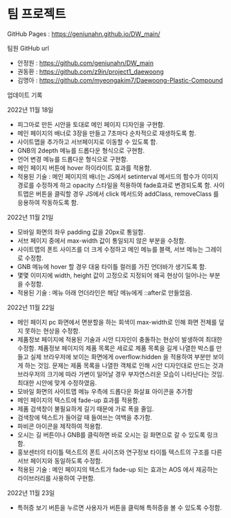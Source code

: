 # 팀 프로젝트

GitHub Pages : https://geniunahn.github.io/DW_main/

팀원 GitHub url
- 안정원 : https://github.com/geniunahn/DW_main
- 권동환 : https://github.com/z9in/project1_daewoong
- 김명아 : https://github.com/myeongakim7/Daewoong-Plastic-Compound

업데이트 기록

2022년 11월 18일
- 피그마로 만든 시안을 토대로 메인 페이지 디자인을 구현함.
- 메인 페이지의 배너로 3장을 만들고 7초마다 순차적으로 재생하도록 함.
- 사이트맵을 추가하고 서브페이지로 이동할 수 있도록 함.
- GNB의 2depth 메뉴를 드롭다운 형식으로 구현함.
- 언어 변경 메뉴를 드롭다운 형식으로 구현함.
- 메인 페이지 버튼에 hover 하이라이트 효과를 적용함.
- 적용된 기술 : 메인 페이지의 배너는 JS에서 setinterval 메서드의 함수가 이미지 경로를 수정하게 하고 opacity 스타일을 적용하여 fade효과로 변경되도록 함. 사이트맵은 버튼을 클릭할 경우 JS에서 click 메서드와 addClass, removeClass 를 응용하여 작동하도록 함.

2022년 11월 21일
- 모바일 화면의 좌우 padding 값을 20px로 통일함.
- 서브 페이지 중에서 max-width 값이 통일되지 않은 부분을 수정함.
- 사이트맵의 폰트 사이즈를 더 크게 수정하고 메인 메뉴를 블랙, 서브 메뉴는 그레이로 수정함.
- GNB 메뉴에 hover 할 경우 대웅 타이틀 컬러를 가진 언더바가 생기도록 함.
- 몇몇 이미지에 width, height 값이 고정으로 지정되어 왜곡 현상이 일어나는 부분을 수정함.
- 적용된 기술 : 메뉴 아래 언더라인은 해당 메뉴에게 ::after로 만들었음. 

2022년 11월 22일 
- 메인 페이지 pc 화면에서 면분할을 하는 회색이 max-width로 인해 화면 전체를 덮지 못하는 현상을 수정함.
- 제품정보 페이지에 적용된 기술과 시안 디자인이 충돌하는 현상이 발생하여 최대한 수정함. 제품정보 페이지의 제품 목록은 세로로 제품 목록을 길게 나열한 박스를 만들고 실제 브라우저에 보이는 화면에게 overflow:hidden 을 적용하여 부분만 보이게 하는 것임. 문제는 제품 목록을 나열한 객체로 인해 시안 디자인대로 만드는 것과 브라우저의 크기에 따라 가변이 일어날 경우 부자연스러운 모습이 나타난다는 것임. 최대한 시안에 맞게 수정하였음.
- 모바일 화면의 사이트맵 메뉴 우측에 드롭다운 화살표 아이콘을 추가함
- 메인 페이지의 텍스트에 fade-up 효과를 적용함.
- 제품 검색창이 불필요하게 길기 때문에 가로 폭을 줄임.
- 검색창에 텍스트가 들어갈 때 들여쓰는 여백을 추가함.
- 파비콘 아이콘을 제작하여 적용함.
- 오시는 길 버튼이나 GNB를 클릭하면 바로 오시는 길 화면으로 갈 수 있도록 링크함.
- 홍보센터의 타이틀 텍스트의 폰트 사이즈와 연구정보 타이틀 텍스트의 구조를 다른 서브 페이지와 동일하도록 수정함.
- 적용된 기술 : 메인 페이지의 텍스트가 fade-up 되는 효과는 AOS 에서 제공하는 라이브러리를 사용하여 구현함.

2022년 11월 23일
- 특허증 보기 버튼을 누르면 사용자가 버튼을 클릭해 특허증을 볼 수 있도록 수정함.

